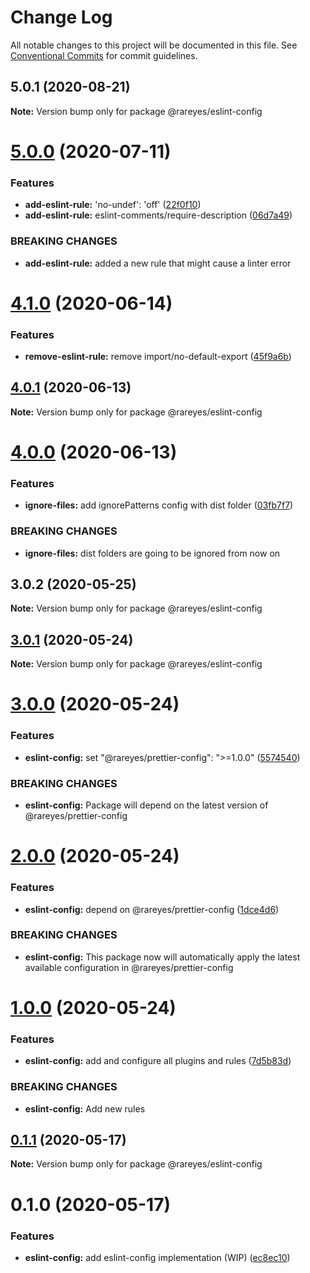 # Change Log

All notable changes to this project will be documented in this file.
See [Conventional Commits](https://conventionalcommits.org) for commit guidelines.

## 5.0.1 (2020-08-21)

**Note:** Version bump only for package @rareyes/eslint-config





# [5.0.0](https://github.com/rareyesdev/toolbox/compare/@rareyes/eslint-config@4.1.0...@rareyes/eslint-config@5.0.0) (2020-07-11)


### Features

* **add-eslint-rule:** 'no-undef': 'off' ([22f0f10](https://github.com/rareyesdev/toolbox/commit/22f0f10283905d4086f0685d9e7d2db856a18696))
* **add-eslint-rule:** eslint-comments/require-description ([06d7a49](https://github.com/rareyesdev/toolbox/commit/06d7a499e5821b7a89eb0853e1d8d31eaa16468a))


### BREAKING CHANGES

* **add-eslint-rule:** added a new rule that might cause a linter error





# [4.1.0](https://github.com/rareyesdev/toolbox/compare/@rareyes/eslint-config@4.0.1...@rareyes/eslint-config@4.1.0) (2020-06-14)


### Features

* **remove-eslint-rule:** remove import/no-default-export ([45f9a6b](https://github.com/rareyesdev/toolbox/commit/45f9a6b9f886e23816309bfc612606276844743d))





## [4.0.1](https://github.com/rareyesdev/toolbox/compare/@rareyes/eslint-config@4.0.0...@rareyes/eslint-config@4.0.1) (2020-06-13)

**Note:** Version bump only for package @rareyes/eslint-config





# [4.0.0](https://github.com/rareyesdev/toolbox/compare/@rareyes/eslint-config@3.0.2...@rareyes/eslint-config@4.0.0) (2020-06-13)


### Features

* **ignore-files:** add ignorePatterns config with dist folder ([03fb7f7](https://github.com/rareyesdev/toolbox/commit/03fb7f728a7febbf1a35b0bc0ed8ab6107483b60))


### BREAKING CHANGES

* **ignore-files:** dist folders are going to be ignored from now on





## 3.0.2 (2020-05-25)

**Note:** Version bump only for package @rareyes/eslint-config





## [3.0.1](https://github.com/rareyesdev/toolbox/compare/@rareyes/eslint-config@3.0.0...@rareyes/eslint-config@3.0.1) (2020-05-24)

**Note:** Version bump only for package @rareyes/eslint-config





# [3.0.0](https://github.com/rareyesdev/toolbox/compare/@rareyes/eslint-config@2.0.0...@rareyes/eslint-config@3.0.0) (2020-05-24)


### Features

* **eslint-config:** set "@rareyes/prettier-config": ">=1.0.0" ([5574540](https://github.com/rareyesdev/toolbox/commit/5574540752ab716e02b75c1f6300541ceb7e437f))


### BREAKING CHANGES

* **eslint-config:** Package will depend on the latest version of @rareyes/prettier-config





# [2.0.0](https://github.com/rareyesdev/toolbox/compare/@rareyes/eslint-config@1.0.0...@rareyes/eslint-config@2.0.0) (2020-05-24)


### Features

* **eslint-config:** depend on @rareyes/prettier-config ([1dce4d6](https://github.com/rareyesdev/toolbox/commit/1dce4d6b9f5880f5e02c91c072814b25ca8a1307))


### BREAKING CHANGES

* **eslint-config:** This package now will automatically apply the latest available configuration in
@rareyes/prettier-config





# [1.0.0](https://github.com/rareyesdev/toolbox/compare/@rareyes/eslint-config@0.1.1...@rareyes/eslint-config@1.0.0) (2020-05-24)


### Features

* **eslint-config:** add and configure all plugins and rules ([7d5b83d](https://github.com/rareyesdev/toolbox/commit/7d5b83d2a27382ee45a37e091da120e7d5916798))


### BREAKING CHANGES

* **eslint-config:** Add new rules





## [0.1.1](https://github.com/rareyesdev/toolbox/compare/@rareyes/eslint-config@0.1.0...@rareyes/eslint-config@0.1.1) (2020-05-17)

**Note:** Version bump only for package @rareyes/eslint-config





# 0.1.0 (2020-05-17)


### Features

* **eslint-config:** add eslint-config implementation (WIP) ([ec8ec10](https://github.com/rareyesdev/toolbox/commit/ec8ec10e2ec4964e3b77006db3ca36d903dfbab3))
